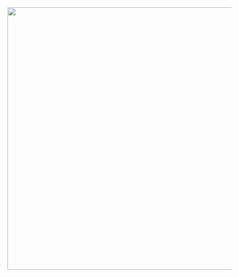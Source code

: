 <img align="right" height="590em" src="https://raw.githubusercontent.com/gist/black0439/618ef18e3bbb7cdfd200f3a4fc1aabc6/raw/201d47c76006c99fe0dc55ea92e76bdca5537f08/githubcard.svg"/>
